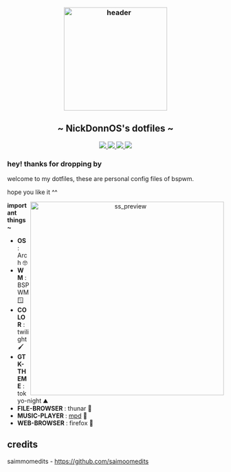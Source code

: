 <h3 align="center">
	<img src="https://github.com/moonlight-coffee.png"  height="240" alt="header"/><br/></h3>

<h2 align="center"> ~ NickDonnOS's dotfiles ~ </h2>


<div align="center">
    <p></p>
    <a href="https://github.com/moonlight-coffe/my-first-try-to-rice/stargazers">
        <img src="https://img.shields.io/github/stars/moonlight-coffee/my-first-try-to-rice?colorA=141414&colorB=bb9af7&style=for-the-badge">
    </a>
    <a href="https://github.com/moonlight-coffee/my-first-try-to-rice/network/members/">
        <img src="https://badges.pufler.dev/updated/moonlight-coffee/my-first-try-to-rice?style=for-the-badge&color=141414&logoColor=white&labelColor=d0dc8e">
    <a href="https://github.com/moonlight-coffe/my-first-try-to-rice">
    	<img src="https://img.shields.io/github/repo-size/moonlight-coffee/my-first-try-to-rice?colorA=141414&colorB=e2c47e&label=size&style=for-the-badge">
    </a>
    <a href="https://github.com/saimoomedits/levuaska/blob/main/LICENSE">
    	<img src="https://img.shields.io/github/license/moonlight-coffee/my-first-try-to-rice?colorA=141414&colorB=c06d44&style=for-the-badge&logoColor=white">
    </a>
</div>
	



### hey! thanks for dropping by 
	
welcome to my dotfiles, these are personal config files of bspwm. 
	
hope you like it ^^
	

	
<p align="center">
	<img src="https://user-images.githubusercontent.com/72156551/154124275-9f96db2c-7cbe-4c5f-94d8-f4369e38d5f4.png" alt="ss_preview" align="right" width="450px">
	</p>
	
**important things~**
	
- **OS** : Arch 🤓 
- **WM** : BSPWM 🪟 
- **COLOR** : twilight 🖌️ 
- **GTK-THEME** : tokyo-night ⛰️ 
- **FILE-BROWSER** : thunar 🦾 
- **MUSIC-PLAYER** : [mpd](https://www.musicpd.org/) 🎵
- **WEB-BROWSER** : firefox 🦊 

<!-- ## Screenshots 🖼️ -->

## credits
saimmomedits - https://github.com/saimoomedits

